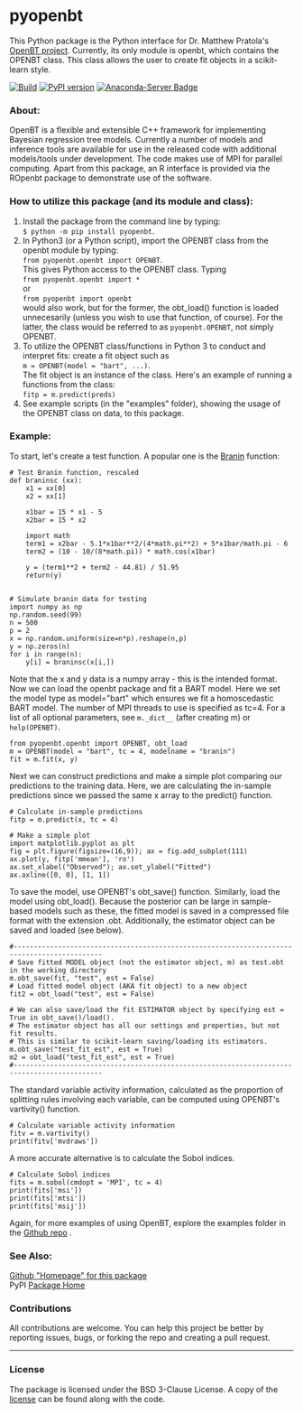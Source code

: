 # pyopenbt
This Python package is the Python interface for Dr. Matthew Pratola's [OpenBT project](https://bitbucket.org/mpratola/openbt/wiki/Home). Currently, its only module is openbt, which contains the OPENBT class. This class allows the user to create fit objects in a scikit-learn style.

[![Build](https://github.com/cavan33/openbt_py/actions/workflows/python-package.yml/badge.svg)](https://github.com/cavan33/openbt_py/actions/workflows/python-package.yml)
[![PyPI version](https://badge.fury.io/py/pyopenbt.svg)](https://badge.fury.io/py/pyopenbt)
[![Anaconda-Server Badge](https://anaconda.org/conda-forge/pyopenbt/badges/version.svg)](https://anaconda.org/conda-forge/pyopenbt)

### About:  
OpenBT is a flexible and extensible C++ framework for implementing Bayesian regression tree models. Currently a number of models and inference tools are available for use in the released code with additional models/tools under development. The code makes use of MPI for parallel computing. Apart from this package, an R interface is provided via the ROpenbt package to demonstrate use of the software.

### How to utilize this package (and its module and class):  
1. Install the package from the command line by typing:  
`$ python -m pip install pyopenbt`.   
2. In Python3 (or a Python script), import the OPENBT class from the openbt module by typing:  
`from pyopenbt.openbt import OPENBT`.  
This gives Python access to the OPENBT class. Typing  
`from pyopenbt.openbt import *`  
or  
`from pyopenbt import openbt`  
would also work, but for the former, the obt_load() function is loaded unnecesarily (unless you wish to use that function, of course). For the latter, the class would be referred to as `pyopenbt.OPENBT`, not simply OPENBT.  
3. To utilize the OPENBT class/functions in Python 3 to conduct and interpret fits: create a fit object such as  
`m = OPENBT(model = "bart", ...)`.  
The fit object is an instance of the class. Here's an example of running a functions from the class:  
`fitp = m.predict(preds)`
4. See example scripts (in the "examples" folder), showing the usage of the OPENBT class on data, to this package. 

### Example:  
To start, let's create a test function. A popular one is the [Branin](https://www.sfu.ca/~ssurjano/branin.html) function:
```
# Test Branin function, rescaled
def braninsc (xx):
    x1 = xx[0]
    x2 = xx[1]
    
    x1bar = 15 * x1 - 5
    x2bar = 15 * x2
    
    import math
    term1 = x2bar - 5.1*x1bar**2/(4*math.pi**2) + 5*x1bar/math.pi - 6
    term2 = (10 - 10/(8*math.pi)) * math.cos(x1bar)
    
    y = (term1**2 + term2 - 44.81) / 51.95
    return(y)


# Simulate branin data for testing
import numpy as np
np.random.seed(99)
n = 500
p = 2
x = np.random.uniform(size=n*p).reshape(n,p)
y = np.zeros(n)
for i in range(n):
    y[i] = braninsc(x[i,])
```
Note that the x and y data is a numpy array - this is the intended format. Now we can load the openbt package and fit a BART model. Here we set the model type as model="bart" which ensures we fit a homoscedastic BART model. The number of MPI threads to use is specified as tc=4. For a list of all optional parameters, see `m._dict__` (after creating m) or `help(OPENBT)`.

```
from pyopenbt.openbt import OPENBT, obt_load
m = OPENBT(model = "bart", tc = 4, modelname = "branin")
fit = m.fit(x, y)
```
Next we can construct predictions and make a simple plot comparing our predictions to the training data. Here, we are calculating the in-sample predictions since we passed the same x array to the predict() function.
```
# Calculate in-sample predictions
fitp = m.predict(x, tc = 4)

# Make a simple plot
import matplotlib.pyplot as plt
fig = plt.figure(figsize=(16,9)); ax = fig.add_subplot(111)
ax.plot(y, fitp['mmean'], 'ro')
ax.set_xlabel("Observed"); ax.set_ylabel("Fitted")
ax.axline([0, 0], [1, 1])
```
To save the model, use OPENBT's obt_save() function. Similarly, load the model using obt_load(). Because the posterior can be large in sample-based models such as these, the fitted model is saved in a compressed file format with the extension .obt. Additionally, the estimator object can be saved and loaded (see below).
```
#--------------------------------------------------------------------------------------------
# Save fitted MODEL object (not the estimator object, m) as test.obt in the working directory
m.obt_save(fit, "test", est = False)
# Load fitted model object (AKA fit object) to a new object
fit2 = obt_load("test", est = False)

# We can also save/load the fit ESTIMATOR object by specifying est = True in obt_save()/load().
# The estimator object has all our settings and properties, but not fit results. 
# This is similar to scikit-learn saving/loading its estimators.
m.obt_save("test_fit_est", est = True)
m2 = obt_load("test_fit_est", est = True)
#--------------------------------------------------------------------------------------------
```
The standard variable activity information, calculated as the proportion of splitting rules involving each variable, can be computed using OPENBT's vartivity() function.
```
# Calculate variable activity information
fitv = m.vartivity()
print(fitv['mvdraws'])
```
A more accurate alternative is to calculate the Sobol indices.
```
# Calculate Sobol indices
fits = m.sobol(cmdopt = 'MPI', tc = 4)
print(fits['msi'])
print(fits['mtsi'])
print(fits['msij'])
```
Again, for more examples of using OpenBT, explore the examples folder in the [Github repo](https://github.com/cavan33/openbt_py) .

### See Also:  
[Github "Homepage" for this package](https://github.com/cavan33/openbt_py)  
PyPI [Package Home](https://pypi.org/project/pyopenbt/)  

### Contributions
All contributions are welcome. You can help this project be better by reporting issues, bugs, 
or forking the repo and creating a pull request.

------------------------------------------------------------------------------

### License
The package is licensed under the BSD 3-Clause License. A copy of the
[license](LICENSE) can be found along with the code.